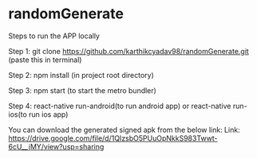 # randomGenerate

Steps to run the APP locally

Step 1: git clone https://github.com/karthikcyadav98/randomGenerate.git (paste this in terminal)

Step 2: npm install (in project root directory)

Step 3: npm start (to start the metro bundler)

Step 4: react-native run-android(to run android app) or react-native run-ios(to run ios app)

You can download the generated signed apk from the below link:
Link: https://drive.google.com/file/d/1QIzsbO5PUuOpNkkS983Twwt-6cU__jMY/view?usp=sharing
